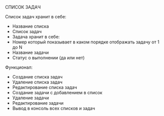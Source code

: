 СПИСОК ЗАДАЧ

Список задач хранит в себе:
 * Название списка
 * Список задач
 * Задача хранит в себе:
 * Номер который показывает в каком порядке отображать задачу от 1 до N
 * Название задачи
 * Статус о выполнении (да или нет)

Функционал:
 * Создание списка задач
 * Удаление списка задач
 * Редактирование списка задач
 * Создание задачи с добавлением в список
 * Удаление задачи
 * Редактирование задачи
 * Вывод в консоль всех списков и задач
